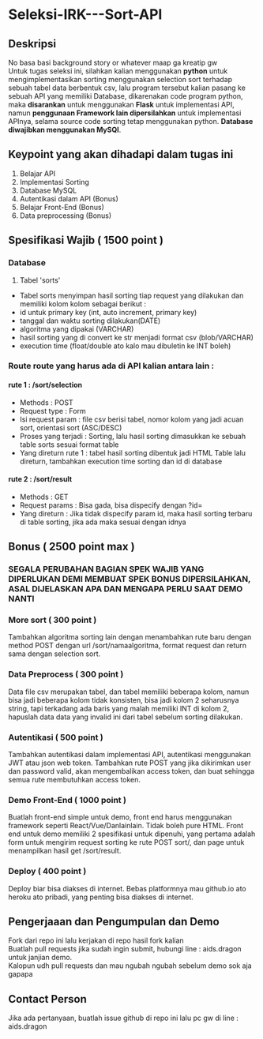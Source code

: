 # Seleksi-IRK---Sort-API

## Deskripsi
No basa basi background story or whatever maap ga kreatip gw<br>
Untuk tugas seleksi ini, silahkan kalian menggunakan **python** untuk mengimplementasikan sorting menggunakan selection sort terhadap sebuah tabel data berbentuk csv, lalu program tersebut kalian pasang ke sebuah API yang memiliki Database, dikarenakan code program python, maka **disarankan** untuk menggunakan **Flask** untuk implementasi API, namun **penggunaan Framework lain dipersilahkan** untuk implementasi APInya, selama source code sorting tetap menggunakan python. **Database diwajibkan menggunakan MySQl**.

## Keypoint yang akan dihadapi dalam tugas ini
1. Belajar API
2. Implementasi Sorting
3. Database MySQL
4. Autentikasi dalam API (Bonus)
5. Belajar Front-End (Bonus)
6. Data preprocessing (Bonus)

## Spesifikasi Wajib ( 1500 point )

### Database
1. Tabel 'sorts'
- Tabel sorts menyimpan hasil sorting tiap request yang dilakukan dan memiliki kolom kolom sebagai berikut :
- id untuk primary key (int, auto increment, primary key)
- tanggal dan waktu sorting dilakukan(DATE)
- algoritma yang dipakai (VARCHAR)
- hasil sorting yang di convert ke str menjadi format csv (blob/VARCHAR)
- execution time (float/double ato kalo mau dibuletin ke INT boleh)

### Route route yang harus ada di API kalian antara lain :

#### rute 1 : /sort/selection
- Methods : POST
- Request type : Form
- Isi request param : file csv berisi tabel, nomor kolom yang jadi acuan sort, orientasi sort (ASC/DESC)
- Proses yang terjadi : Sorting, lalu hasil sorting dimasukkan ke sebuah table sorts sesuai format table
- Yang direturn rute 1 : tabel hasil sorting dibentuk jadi HTML Table lalu direturn, tambahkan execution time sorting dan id di database
  
#### rute 2 : /sort/result
- Methods : GET
- Request params : Bisa gada, bisa dispecify dengan ?id=
- Yang direturn : Jika tidak dispecify param id, maka hasil sorting terbaru di table sorting, jika ada maka sesuai dengan idnya <br>

## Bonus ( 2500 point max )

### SEGALA PERUBAHAN BAGIAN SPEK WAJIB YANG DIPERLUKAN DEMI MEMBUAT SPEK BONUS DIPERSILAHKAN, ASAL DIJELASKAN APA DAN MENGAPA PERLU SAAT DEMO NANTI

### More sort ( 300 point )
Tambahkan algoritma sorting lain dengan menambahkan rute baru dengan method POST dengan url /sort/namaalgoritma, format request dan return sama dengan selection sort.

### Data Preprocess ( 300 point )
Data file csv merupakan tabel, dan tabel memiliki beberapa kolom, namun bisa jadi beberapa kolom tidak konsisten, bisa jadi kolom 2 seharusnya string, tapi terkadang ada baris yang malah memiliki INT di kolom 2, hapuslah data data yang invalid ini dari tabel sebelum sorting dilakukan.

### Autentikasi ( 500 point )
Tambahkan autentikasi dalam implementasi API, autentikasi menggunakan JWT atau json web token. Tambahkan rute POST yang jika dikirimkan user dan password valid, akan mengembalikan access token, dan buat sehingga semua rute membutuhkan access token.

### Demo Front-End ( 1000 point )
Buatlah front-end simple untuk demo, front end harus menggunakan framework seperti React/Vue/Danlainlain. Tidak boleh pure HTML. Front end untuk demo memiliki 2 spesifikasi untuk dipenuhi, yang pertama adalah form untuk mengirim request sorting ke rute POST sort/, dan page untuk menampilkan hasil get /sort/result.

### Deploy ( 400 point )
Deploy biar bisa diakses di internet. Bebas platformnya mau github.io ato heroku ato pribadi, yang penting bisa diakses di internet.

## Pengerjaaan dan Pengumpulan dan Demo
Fork dari repo ini lalu kerjakan di repo hasil fork kalian <br>
Buatlah pull requests jika sudah ingin submit, hubungi line : aids.dragon untuk janjian demo. <br>
Kalopun udh pull requests dan mau ngubah ngubah sebelum demo sok aja gapapa

## Contact Person
Jika ada pertanyaan, buatlah issue github di repo ini lalu pc gw di line : aids.dragon
